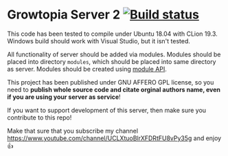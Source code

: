 # Growtopia Server 2 [![Build status](https://ci.appveyor.com/api/projects/status/9ofy5h4f4xhoncip?svg=true)](https://ci.appveyor.com/project/GrowtopiaNoobs/growtopiaserver2)

This code has been tested to compile under Ubuntu 18.04 with CLion 19.3. Windows build should work with Visual Studio, but it isn't tested.

All functionality of server should be added via modules. Modules should be placed into directory `modules`, which should be placed into same directory as server. Modules should be created using [module API](https://github.com/GrowtopiaNoobs/GrowtopiaServer2-Module).

This project has been published under GNU AFFERO GPL license, so you need to **publish whole source code and citate orginal authors name, even if you are using your server as service**!

If you want to support development of this server, then make sure you contribute to this repo!

Make that sure that you subscribe my channel https://www.youtube.com/channel/UCLXtuoBlrXFDRtFU8vPy35g and enjoy :+1:
